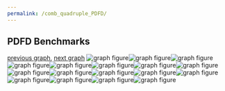 ```yaml
---
permalink: /comb_quadruple_PDFD/
---
```



 ## PDFD Benchmarks

[previous graph](../comb_quadruple_O/), [next graph](../comb_quadruple_RB/)
![graph figure](./images/quadruple/PDFD/PDFD-AVL_box.png)![graph figure](./images/quadruple/PDFD/PDFD-A_box.png)![graph figure](./images/quadruple/PDFD/PDFD-CYPHERD_box.png)![graph figure](./images/quadruple/PDFD/PDFD-EGG_box.png)![graph figure](./images/quadruple/PDFD/PDFD-FACE_box.png)![graph figure](./images/quadruple/PDFD/PDFD-FLOYD_box.png)![graph figure](./images/quadruple/PDFD/PDFD-F_box.png)![graph figure](./images/quadruple/PDFD/PDFD-H_box.png)![graph figure](./images/quadruple/PDFD/PDFD-JSOND_box.png)![graph figure](./images/quadruple/PDFD/PDFD-K_box.png)![graph figure](./images/quadruple/PDFD/PDFD-O_box.png)![graph figure](./images/quadruple/PDFD/PDFD-PDFD_box.png)![graph figure](./images/quadruple/PDFD/PDFD-RB_box.png)![graph figure](./images/quadruple/PDFD/PDFD-ROD_box.png)![graph figure](./images/quadruple/PDFD/PDFD-SMATRIX_box.png)![graph figure](./images/quadruple/PDFD/PDFD-SORTD_box.png)![graph figure](./images/quadruple/PDFD/PDFD-ZB_box.png)